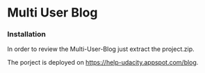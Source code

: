 # Multi User Blog
### Installation
In order to review the Multi-User-Blog just extract the project.zip.

The porject is deployed on https://help-udacity.appspot.com/blog.